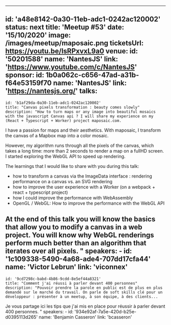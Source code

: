 ---
id: 'a48e8142-0a30-11eb-adc1-0242ac120002'
status: next
title: 'Meetup #53'
date: '15/10/2020'
image: /images/meetup/maposaic.png
ticketsUrl: https://youtu.be/IsRPxvxL9a0
venue:
  id: '50201588'
  name: 'NantesJS'
  link: 'https://www.youtube.com/c/NantesJS'
sponsor:
    id: 1b0a062c-c656-47ad-a31b-f64e53159f70
    name: 'NantesJS'
    link: 'https://nantesjs.org/'
talks:
  -
    id: 'b1af29da-0a30-11eb-adc1-0242ac120002'
    title: "Canvas pixels transformation : beauty comes slowly"
    description: "How to turn maps or any image into beautiful mosaics with the javascript Canvas api ? I will share my experience on my (React + Typescript + Worker) project maposaic.com.

I have a passion for maps and their aesthetics. With maposaic, I transform the canvas of a Mapbox map into a color mosaic.

However, my algorithm runs through all the pixels of the canvas, which takes a long time: more than 2 seconds to render a map on a fullHD screen. I started exploring the WebGL API to speed up rendering.

The learnings that I would like to share with you during this talk:

- how to transform a canvas via the ImageData interface : rendering performance on a canvas vs. an SVG rendering
- how to improve the user experience with a Worker (on a webpack + react + typescript project)
- how I could improve the performance with WebAssembly
- OpenGL / WebGL: How to improve the performance with the WebGL API

At the end of this talk you will know the basics that allow you to modify a canvas in a web project. You will know why WebGL renderings perform much better than an algorithm that iterates over all pixels.
"
    speakers:
      -
          id: '1c109338-5490-4a68-ade4-707dd17cfa44'
          name: 'Victor Lebrun'
          link: 'viconnex'
  -
    id: '9cd7298c-babd-4b86-9cdd-8e5ef44a8321'
    title: "Comment j'ai réussi à parler devant 400 personnes"
    description: "Pouvoir prendre la parole en public est de plus en plus demandé sur le marché du travail. On parle de soft skills clé pour un développeur : présenter à un meetup, à son équipe, à des clients...
                  
Je vous partage ici les tips que j'ai mis en place pour réussir à parler devant 400 personnes.
"
    speakers:
      -
          id: '934e92af-7a5e-420d-b25e-d0395113d265'
          name: 'Benjamin Casseron'
          link: 'bcasseron'

